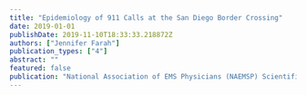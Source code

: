 ```yaml
---
title: "Epidemiology of 911 Calls at the San Diego Border Crossing"
date: 2019-01-01
publishDate: 2019-11-10T18:33:33.218872Z
authors: ["Jennifer Farah"]
publication_types: ["4"]
abstract: ""
featured: false
publication: "National Association of EMS Physicians (NAEMSP) Scientific Assembly"
---
```


